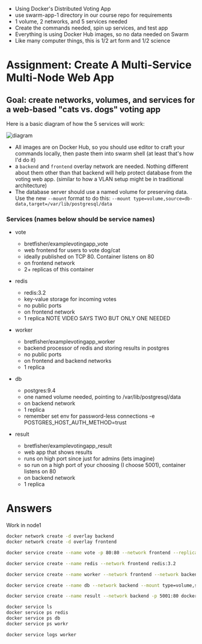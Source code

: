 - Using Docker's Distributed Voting App
- use swarm-app-1 directory in our course repo for requirements
- 1 volume, 2 networks, and 5 services needed
- Create the commands needed, spin up services, and test app
- Everything is using Docker Hub images, so no data needed on Swarm
- Like many computer things, this is 1/2 art form and 1/2 science

# Assignment: Create A Multi-Service Multi-Node Web App

## Goal: create networks, volumes, and services for a web-based "cats vs. dogs" voting app

Here is a basic diagram of how the 5 services will work:

![diagram](./architecture.png)

- All images are on Docker Hub, so you should use editor to craft your commands locally,
then paste them into swarm shell (at least that's how I'd do it)
- a `backend` and `frontend` overlay network are needed.
Nothing different about them other than that backend will help protect database from the voting web app.
(similar to how a VLAN setup might be in traditional architecture)
- The database server should use a named volume for preserving data.
Use the new `--mount` format to do this: `--mount type=volume,source=db-data,target=/var/lib/postgresql/data`

### Services (names below should be service names)

- vote
  - bretfisher/examplevotingapp_vote
  - web frontend for users to vote dog/cat
  - ideally published on TCP 80. Container listens on 80
  - on frontend network
  - 2+ replicas of this container

- redis
  - redis:3.2
  - key-value storage for incoming votes
  - no public ports
  - on frontend network
  - 1 replica NOTE VIDEO SAYS TWO BUT ONLY ONE NEEDED

- worker
  - bretfisher/examplevotingapp_worker
  - backend processor of redis and storing results in postgres
  - no public ports
  - on frontend and backend networks
  - 1 replica

- db
  - postgres:9.4
  - one named volume needed, pointing to /var/lib/postgresql/data
  - on backend network
  - 1 replica
  - remember set env for password-less connections -e POSTGRES_HOST_AUTH_METHOD=trust

- result
  - bretfisher/examplevotingapp_result
  - web app that shows results
  - runs on high port since just for admins (lets imagine)
  - so run on a high port of your choosing (I choose 5001), container listens on 80
  - on backend network
  - 1 replica
# Answers
Work in node1

```bash
docker network create -d overlay backend
docker network create -d overlay frontend

docker service create --name vote -p 80:80 --network frontend --replicas 2 dockersamples/examplevotingapp_vote:before

docker service create --name redis --network frontend redis:3.2

docker service create --name worker --network frontend --network backend dockersamples/examplevotingapp_worker

docker service create --name db --network backend --mount type=volume,source=db-data,target=/var/lib/postgresql/data

docker service create --name result --network backend -p 5001:80 dockersamples/examplevotingapp_result:before

docker service ls
docker service ps redis
docker service ps db
docker service ps workr

docker service logs worker

```